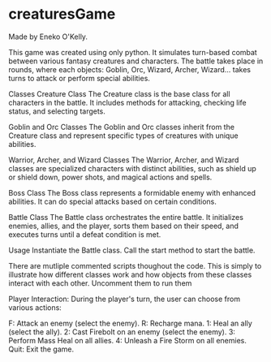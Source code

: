 # creaturesGame
Made by Eneko O'Kelly.

This game was created using only python. 
It simulates turn-based combat between various fantasy creatures and characters. The battle takes place in rounds, where each objects: Goblin, Orc, Wizard, Archer, Wizard... takes turns to attack or perform special abilities.

Classes
Creature Class
The Creature class is the base class for all characters in the battle. It includes methods for attacking, checking life status, and selecting targets.

Goblin and Orc Classes
The Goblin and Orc classes inherit from the Creature class and represent specific types of creatures with unique abilities.

Warrior, Archer, and Wizard Classes
The Warrior, Archer, and Wizard classes are specialized characters with distinct abilities, such as shield up or shield down, power shots, and magical actions and spells.

Boss Class
The Boss class represents a formidable enemy with enhanced abilities. It can do special attacks based on certain conditions.

Battle Class
The Battle class orchestrates the entire battle. It initializes enemies, allies, and the player, sorts them based on their speed, and executes turns until a defeat condition is met.

Usage
Instantiate the Battle class.
Call the start method to start the battle.

There are mutliple commented scripts thoughout the code. This is simply to illustrate how different classes work and how objects from these classes interact with each other. Uncomment them to run them

Player Interaction:
During the player's turn, the user can choose from various actions:

F: Attack an enemy (select the enemy).
R: Recharge mana.
1: Heal an ally (select the ally).
2: Cast Firebolt on an enemy (select the enemy).
3: Perform Mass Heal on all allies.
4: Unleash a Fire Storm on all enemies.
Quit: Exit the game.
